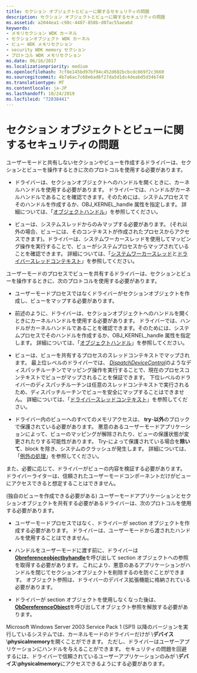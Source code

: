 ```yaml
---
title: セクション オブジェクトとビューに関するセキュリティの問題
description: セクション オブジェクトとビューに関するセキュリティの問題
ms.assetid: a2044ea1-c90c-4487-850b-d07ac55aea6d
keywords:
- メモリセクション WDK カーネル
- セクションオブジェクト WDK カーネル
- ビュー WDK メモリセクション
- security WDK memory セクション
- プロトコル WDK メモリセクション
ms.date: 06/16/2017
ms.localizationpriority: medium
ms.openlocfilehash: 7cf8e145bd97bf94c452d602bcbcdc669f2c3660
ms.sourcegitcommit: 4b7a6ac7c68e6ad6f27da5d1dc4deabd5d34b748
ms.translationtype: MT
ms.contentlocale: ja-JP
ms.lasthandoff: 10/24/2019
ms.locfileid: "72838441"
---
```

# <a name="security-issues-for-section-objects-and-views"></a>セクション オブジェクトとビューに関するセキュリティの問題





ユーザーモードと共有しないセクションやビューを作成するドライバーは、セクションとビューを操作するときに次のプロトコルを使用する必要があります。

-   ドライバーは、セクションオブジェクトへのハンドルを開くときに、カーネルハンドルを使用する必要があります。 ドライバーでは、ハンドルがカーネルハンドルであることを確認できます。そのためには、システムプロセスでそのハンドルを作成するか、OBJ\_KERNEL\_handle 属性を指定します。 詳細については、「[オブジェクトハンドル](object-handles.md)」を参照してください。

-   ビューは、システムスレッドからのみマップする必要があります。 (それ以外の場合、ビューには、そのコンテキストが作成されたプロセスからアクセスできます)。ドライバーは、システムワーカースレッドを使用してマッピング操作を実行することで、ビューがシステムプロセスからマップされていることを確認できます。 詳細については、「[システムワーカースレッド](system-worker-threads.md)と[ドライバースレッドコンテキスト](driver-thread-context.md)」を参照してください。

ユーザーモードのプロセスでビューを共有するドライバーは、セクションとビューを操作するときに、次のプロトコルを使用する必要があります。

-   ユーザーモードプロセスではなくドライバーがセクションオブジェクトを作成し、ビューをマップする必要があります。

-   前述のように、ドライバーは、セクションオブジェクトへのハンドルを開くときにカーネルハンドルを使用する必要があります。 ドライバーでは、ハンドルがカーネルハンドルであることを確認できます。そのためには、システムプロセスでそのハンドルを作成するか、OBJ\_KERNEL\_handle 属性を指定します。 詳細については、「[オブジェクトハンドル](object-handles.md)」を参照してください。

-   ビューは、ビューを共有するプロセスのスレッドコンテキストでマップされます。 最上位レベルのドライバーでは、 [*DispatchDeviceControl*](https://docs.microsoft.com/windows-hardware/drivers/ddi/wdm/nc-wdm-driver_dispatch)のようなディスパッチルーチンでマッピング操作を実行することで、現在のプロセスコンテキストでビューがマップされることを保証できます。 下位レベルのドライバーのディスパッチルーチンは任意のスレッドコンテキストで実行されるため、ディスパッチルーチンでビューを安全にマップすることはできません。 詳細については、「[ドライバースレッドコンテキスト](driver-thread-context.md)」を参照してください。

-   ドライバー内のビューへのすべてのメモリアクセスは、 **try**-**以外**のブロックで保護されている必要があります。 悪意のあるユーザーモードアプリケーションによって、ビューのマッピングが解除されたり、ビューの保護状態が変更されたりする可能性があります。 Try-によって保護されている場合を**除い** **て**、block を除き、システムのクラッシュが発生します。 詳細については、「[例外の処理](handling-exceptions.md)」を参照してください。

また、必要に応じて、ドライバーがビューの内容を検証する必要があります。 ドライバーライターは、信頼されたユーザーモードコンポーネントだけがビューにアクセスできると想定することはできません。

(独自のビューを作成できる必要がある) ユーザーモードアプリケーションとセクションオブジェクトを共有する必要があるドライバーは、次のプロトコルを使用する必要があります。

-   ユーザーモードプロセスではなく、ドライバーが section オブジェクトを作成する必要があります。 ドライバーは、ユーザーモードから渡されたハンドルを使用することはできません。

-   ハンドルをユーザーモードに渡す前に、ドライバーは[**Obreferenceobjectbyhandle**](https://docs.microsoft.com/windows-hardware/drivers/ddi/wdm/nf-wdm-obreferenceobjectbyhandle)を呼び出して section オブジェクトへの参照を取得する必要があります。 これにより、悪意のあるアプリケーションがハンドルを閉じてセクションオブジェクトを削除するのを防ぐことができます。 オブジェクト参照は、ドライバーのデバイス拡張機能に格納されている必要があります。

-   ドライバーが section オブジェクトを使用しなくなった後は、 [**ObDereferenceObject**](https://docs.microsoft.com/windows-hardware/drivers/ddi/wdm/nf-wdm-obdereferenceobject)を呼び出してオブジェクト参照を解放する必要があります。

Microsoft Windows Server 2003 Service Pack 1 (SP1) 以降のバージョンを実行しているシステムでは、カーネルモードのドライバーだけが \\**デバイス**\\**physicalmemory**を開くことができます。 ただし、ドライバーはユーザーアプリケーションにハンドルを与えることができます。 セキュリティの問題を回避するには、ドライバーで信頼されているユーザーアプリケーションのみが \\**デバイス**\\**physicalmemory**にアクセスできるようにする必要があります。

 

 




